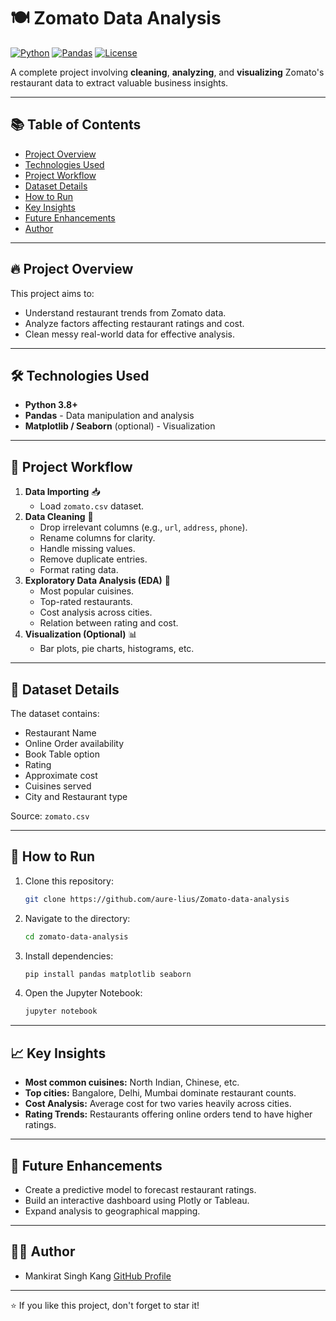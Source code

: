
# 🍽️ Zomato Data Analysis

[![Python](https://img.shields.io/badge/Python-3.8%2B-blue.svg)](https://www.python.org/) 
[![Pandas](https://img.shields.io/badge/Pandas-Data%20Analysis-green)](https://pandas.pydata.org/) 
[![License](https://img.shields.io/badge/License-MIT-yellow.svg)](LICENSE)

A complete project involving **cleaning**, **analyzing**, and **visualizing** Zomato's restaurant data to extract valuable business insights.

---

## 📚 Table of Contents

- [Project Overview](#-project-overview)
- [Technologies Used](#-technologies-used)
- [Project Workflow](#-project-workflow)
- [Dataset Details](#-dataset-details)
- [How to Run](#-how-to-run)
- [Key Insights](#-key-insights)
- [Future Enhancements](#-future-enhancements)
- [Author](#-author)

---

## 🔥 Project Overview

This project aims to:

- Understand restaurant trends from Zomato data.
- Analyze factors affecting restaurant ratings and cost.
- Clean messy real-world data for effective analysis.

---

## 🛠️ Technologies Used

- **Python 3.8+**
- **Pandas** - Data manipulation and analysis
- **Matplotlib / Seaborn** (optional) - Visualization

---

## 🧩 Project Workflow

1. **Data Importing** 📥
   - Load `zomato.csv` dataset.
2. **Data Cleaning** 🧹
   - Drop irrelevant columns (e.g., `url`, `address`, `phone`).
   - Rename columns for clarity.
   - Handle missing values.
   - Remove duplicate entries.
   - Format rating data.
3. **Exploratory Data Analysis (EDA)** 🔎
   - Most popular cuisines.
   - Top-rated restaurants.
   - Cost analysis across cities.
   - Relation between rating and cost.
4. **Visualization (Optional)** 📊
   - Bar plots, pie charts, histograms, etc.

---

## 📁 Dataset Details

The dataset contains:

- Restaurant Name
- Online Order availability
- Book Table option
- Rating
- Approximate cost
- Cuisines served
- City and Restaurant type

Source: `zomato.csv`

---

## 🚀 How to Run

1. Clone this repository:
   ```bash
   git clone https://github.com/aure-lius/Zomato-data-analysis
   ```
2. Navigate to the directory:
   ```bash
   cd zomato-data-analysis
   ```
3. Install dependencies:
   ```bash
   pip install pandas matplotlib seaborn
   ```
4. Open the Jupyter Notebook:
   ```bash
   jupyter notebook
   ```

---

## 📈 Key Insights

- **Most common cuisines:** North Indian, Chinese, etc.
- **Top cities:** Bangalore, Delhi, Mumbai dominate restaurant counts.
- **Cost Analysis:** Average cost for two varies heavily across cities.
- **Rating Trends:** Restaurants offering online orders tend to have higher ratings.


---

## 🎯 Future Enhancements

- Create a predictive model to forecast restaurant ratings.
- Build an interactive dashboard using Plotly or Tableau.
- Expand analysis to geographical mapping.

---

## 👩‍💻 Author

- Mankirat Singh Kang 
  [GitHub Profile](https://github.com/aure-lius)

---

⭐ If you like this project, don't forget to star it!
